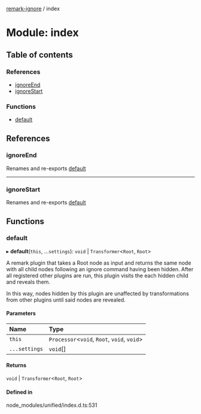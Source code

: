 [remark-ignore][1] / index

# Module: index

## Table of contents

### References

- [ignoreEnd][2]
- [ignoreStart][3]

### Functions

- [default][4]

## References

### ignoreEnd

Renames and re-exports [default][5]

---

### ignoreStart

Renames and re-exports [default][6]

## Functions

### default

▸ **default**(`this`, ...`settings`): `void` | `Transformer`<`Root`, `Root`>

A remark plugin that takes a Root node as input and returns the same node with
all child nodes following an ignore command having been hidden. After all
registered other plugins are run, this plugin visits the each hidden child and
reveals them.

In this way, nodes hidden by this plugin are unaffected by transformations from
other plugins until said nodes are revealed.

#### Parameters

| Name          | Type                                        |
| :------------ | :------------------------------------------ |
| `this`        | `Processor`<`void`, `Root`, `void`, `void`> |
| `...settings` | `void`\[]                                   |

#### Returns

`void` | `Transformer`<`Root`, `Root`>

#### Defined in

node_modules/unified/index.d.ts:531

[1]: ../README.md
[2]: index.md#ignoreend
[3]: index.md#ignorestart
[4]: index.md#default
[5]: end.md#default
[6]: start.md#default

